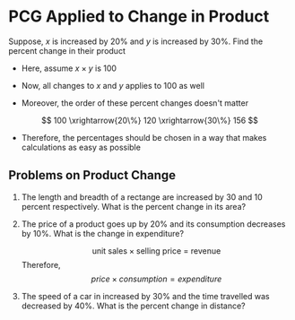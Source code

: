 # PCG Applied to Change in Product

Suppose, $x$ is increased by $20\%$ and $y$ is increased by $30\%$. Find the
percent change in their product

- Here, assume $x \times y$ is $100$

- Now, all changes to $x$ and $y$ applies to $100$ as well

- Moreover, the order of these percent changes doesn't matter

$$
100 \xrightarrow{20\%} 120 \xrightarrow{30\%} 156
$$

- Therefore, the percentages should be chosen in a way that makes calculations
as easy as possible

## Problems on Product Change

1. The length and breadth of a rectange are increased by 30 and 10 percent respectively.
What is the percent change in its area?

2. The price of a product goes up by 20% and its consumption decreases by 10%. What is
the change in expenditure?

    $$
    \text {unit sales} \times \text {selling price = revenue}
    $$
    Therefore,
    $$
    price \times consumption = expenditure
    $$

3. The speed of a car in increased by 30% and the time travelled was decreased
by 40%. What is the percent change in distance?
